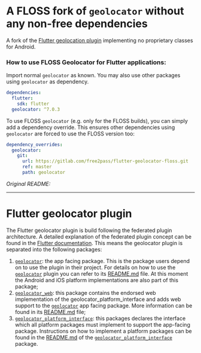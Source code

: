 # A FLOSS fork of `geolocator` without any non-free dependencies

A fork of the [Flutter geolocation plugin](https://pub.dev/packages/geolocator) implementing no proprietary classes for Android.

### How to use FLOSS Geolocator for Flutter applications:

Import normal `geolocator` as known. You may also use other packages using `geolocator` as dependency.

```yaml
dependencies:
  flutter:
    sdk: flutter
  geolocator: ^7.0.3
```

To use FLOSS `geolocator` (e.g. only for the FLOSS builds), you can simply add a dependency override. This ensures other dependencies using `geolocator` are forced to use the FLOSS version too:

```yaml
dependency_overrides:
  geolocator:
    git:
      url: https://gitlab.com/free2pass/flutter-geolocator-floss.git
      ref: master
      path: geolocator
```

*Original README:*

---

# Flutter geolocator plugin

The Flutter geolocator plugin is build following the federated plugin architecture. A detailed explanation of the federated plugin concept can be found in the [Flutter documentation](https://flutter.dev/docs/development/packages-and-plugins/developing-packages#federated-plugins). This means the geolocator plugin is separated into the following packages:

1. [`geolocator`][1]: the app facing package. This is the package users depend on to use the plugin in their project. For details on how to use the [`geolocator`][1] plugin you can refer to its [README.md][2] file. At this moment the Android and iOS platform implementations are also part of this package;
2. [`geolocator_web`][3]: this package contains the endorsed web implementation of the geolocator_platform_interface and adds web support to the [`geolocator`][1] app facing package. More information can be found in its [README.md][4] file;
3. [`geolocator_platform_interface`][5]: this packages declares the interface which all platform packages must implement to support the app-facing package. Instructions on how to implement a platform packages can be found in the [README.md][6] of the [`geolocator_platform_interface`][5] package.

[1]: ./geolocator
[2]: ./geolocator/README.md
[3]: ./geolocator_web
[4]: ./geolocator_web/README.md
[5]: ./geolocator_platform_interface
[6]: ./geolocator_platform_interface/README.md
